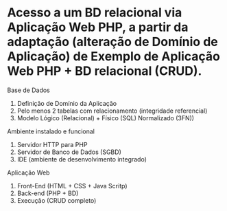 # Acesso a um BD relacional via Aplicação Web PHP, a partir da adaptação (alteração de Domínio de Aplicação) de Exemplo de Aplicação Web PHP + BD relacional (CRUD). 

Base de Dados
1.    Definição de Domínio da Aplicação 
2.    Pelo menos 2 tabelas com relacionamento (integridade referencial)
3.    Modelo Lógico (Relacional) + Físico (SQL) Normalizado (3FN))

Ambiente instalado e funcional
1.    Servidor HTTP para PHP
2.    Servidor de Banco de Dados (SGBD)
4.    IDE (ambiente de desenvolvimento integrado)

Aplicação Web
1.    Front-End (HTML + CSS + Java Scritp)
2.    Back-end (PHP + BD)
3.    Execução (CRUD completo)

